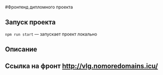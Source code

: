 #Фронтенд дипломного проекта

## Запуск проекта

`npm run start` — запускает проект локально

## Описание
## Ссылка на фронт http://vlg.nomoredomains.icu/

